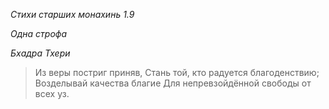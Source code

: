 *Стихи старших монахинь 1\.9*

*Одна строфа*

*Бхадра Тхери*

> Из веры постриг приняв,
> Стань той, кто радуется благоденствию;
> Возделывай качества благие
> Для непревзойдённой свободы от всех уз\.
